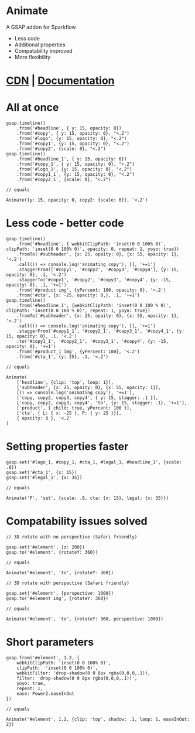 # Animate
A GSAP addon for Sparkflow
  - Less code
  - Additional properties
  - Compatability improved
  - More flexibility

# [CDN](https://cdn.jsdelivr.net/gh/khudiiash/animate@1.1.2/Animate.js) | [Documentation](https://docs.google.com/document/d/1dgcEFdc2rYj9XGm4GVx2okL93PnzunKSXikvOr7ADTg/edit?usp=sharing)

# All at once
    gsap.timeline()
        .from('#headline', { y: 15, opacity: 0})
        .from('#copy', { y: 15, opacity: 0}, "<.2")
        .from('#logo', {y: 15, opacity: 0}, "<.2")
        .from('#copy1', {y: 15, opacity: 0}, "<.2")
        .from('#copy2', {scale: 0}, "<.2")
    gsap.timeline()
        .from('#headline_1', { y: 15, opacity: 0})
        .from('#copy_1', { y: 15, opacity: 0}, "<.2")
        .from('#logo_1', {y: 15, opacity: 0}, "<.2")
        .from('#copy1_1', {y: 15, opacity: 0}, "<.2")
        .from('#copy2_1', {scale: 0}, "<.2")

    // equals

    Animate({y: 15, opacity: 0, copy2: {scale: 0}}, '<.2')

# Less code - better code

    gsap.timeline()
        .from('#headline', { webkitClipPath: 'inset(0 0 100% 0)', clipPath: 'inset(0 0 100% 0)', opacity: 0, repeat: 1, yoyo: true})
        .fromTo('#subheader', {x: 25, opaity: 0}, {x: 55, opacity: 1}, '<.2')
        .call(() => console.log('animating copy'), [], '+=1')
        .staggerFrom(['#copyl', '#copy2', '#copy3', '#copy4'], {y: 15, opacity: 0}, .1, '<.2')
        .staggerTo('#copy1', '#copy2', '#copy3', '#copy4', {y: -15, opacity: 0}, .1, '+=1')
        .from('#product img', {yPercent: 100, opacity: 0}, '<.2')
        .from('#cta', {x: -25, opacity: 0,}, .1, '+=1')
    gsap.timeline()
        .from('#headline_1', {webkitClipPath: 'inset(0 0 100 % 0)', clipPath: 'inset(0 0 100 % 0)', repeat: 1, yoyo: true})
        .fromTo('#subheader', {x: 25, opaity: 0}, {x: 55, opacity: 1}, '<.2')
        .call(() => console.log('animating copy'), [], '+=1')
        .staggerFrom('#copy1_1', '#copy2_1', '#copy3_1', '#copy4_1', {y: 15, opacity: 0}, .1, '<.2')
        .to('#copy1_1', '#copy2_1', '#copy3_1', '#copy4', {y: -15, opacity: 0}, '+=1')
        .from('#product_1 img', {yPercent: 100}, '<.2')
        .from('#cta_1', {y: 25}, .1, '<.2') 

    // equals

    Animate(
        ['headline', {clip: 'top', loop: 1}],
        ['subheader', {x: 25, opaity: 0}, {x: 55, opacity: 1}],
        [() => console.log('animating copy'), '+=1'],
        ['copy, copy2, copy3, copy4', { y: 15, stagger: .1 }],
        ['copy, copy2, copy3, copy4', 'to', {y: 15, stagger: .1}, '+=1'],
        ['product', { child: true, yPercent: 100 }],
        ['cta', { L: { x: -25 }, P: { y: 25 }}],
        { opacity: 0 }, '<.2'
    )

# Setting properties faster

    gsap.set('#logo_1, #copy_1, #cta_1, #legal_1, #headline_1', {scale: .8})
    gsap.set('#cta_1', {x: 15})
    gsap.set('#legal_1', {x: 35}) 

    // equals

    Animate('P', 'set', {scale: .8, cta: {x: 15}, legal: {x: 35}})

# Compatability issues solved
    // 3D rotate with no perspective (Safari friendly)
    
    gsap.set('#element', {z: 200})
    gsap.to('#element', {rotateY: 360}) 
    
    // equals
    
    Animate('#element', 'to', {rotateY: 360}) 
    
    // 3D rotate with perspective (Safari friendly)
    
    gsap.set('#element', {perspective: 1000})
    gsap.to('#element img', {rotateY: 360}) 

    // equals

    Animate('#element', 'to', {rotateY: 360, perspective: 1000}) 

# Short parameters

    gsap.from('#element', 1.2, {
        webkitClipPath: 'inset(0 0 100% 0)',
        clipPath:  'inset(0 0 100% 0)',
        webkitFilter: 'drop-shadow(0 0 8px rgba(0,0,0,.1)),
        filter: 'drop-shadow(0 0 8px rgba(0,0,0,.1))',
        yoyo: true,
        repeat: 1,
        ease: Power2.easeInOut
    })

    // equals
    
    Animate('#element', 1.2, {clip: 'top', shadow: .1, loop: 1, easeInOut: 2})

